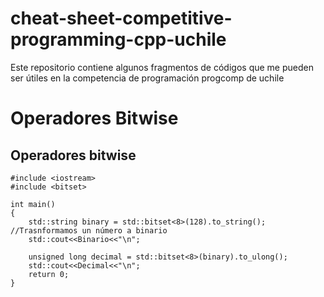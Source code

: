 # cheat-sheet-competitive-programming-cpp-uchile
Este repositorio contiene algunos fragmentos de códigos que me pueden ser útiles en la competencia de programación progcomp de uchile


# Operadores Bitwise

## Operadores bitwise

```
#include <iostream>
#include <bitset>

int main()
{
    std::string binary = std::bitset<8>(128).to_string(); //Trasnformamos un número a binario
    std::cout<<Binario<<"\n";

    unsigned long decimal = std::bitset<8>(binary).to_ulong();
    std::cout<<Decimal<<"\n";
    return 0;
}
```

